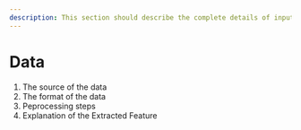 ```yaml
---
description: This section should describe the complete details of input data
---
```


# Data

1. The source of the data
2. The format of the data
3. Peprocessing steps
4. Explanation of the Extracted Feature
